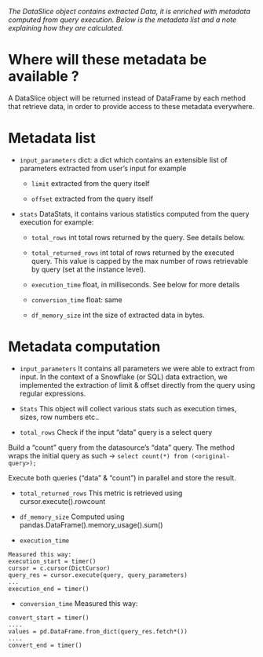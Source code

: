 
*The DataSlice object contains extracted Data, it is enriched with metadata computed from query execution. Below is the metadata list and a note explaining how they are calculated.*


# Where will these metadata be available ? 
A DataSlice object will be returned  instead of DataFrame by each method that retrieve data, in order to provide access to these metadata everywhere. 

# Metadata list
* `input_parameters` dict: a dict which contains an extensible list of parameters extracted from user’s input for example

    * `limit` extracted from the query itself

    * `offset` extracted from the query itself

* `stats` DataStats, it contains various statistics computed from the query execution for example:

    * `total_rows` int total rows returned by the query. See details below.
    
    * `total_returned_rows` int total of rows returned by the executed query. This value is capped by the max number of rows retrievable by query (set at the instance level).

    * `execution_time` float, in milliseconds. See below for more details

    * `conversion_time` float: same

    * `df_memory_size` int the size of extracted data in bytes.

# Metadata computation
* `input_parameters`
It contains all parameters we were able to extract from input. In the context of a Snowflake (or SQL) data extraction, we implemented the extraction of limit & offset directly from the query using regular expressions.

* `Stats`
This object will collect various stats such as execution times, sizes, row numbers etc..

* `total_rows`
Check if the input “data” query is a select query

Build a “count” query from the datasource’s “data” query. The method wraps the initial query as such → `select count(*) from (<original-query>);`

Execute both queries (“data” & “count”) in parallel and store the result.

* `total_returned_rows`
This metric is retrieved using cursor.execute().rowcount 

* `df_memory_size`
Computed using pandas.DataFrame().memory_usage().sum() 

* `execution_time`
```
Measured this way:
execution_start = timer()
cursor = c.cursor(DictCursor)
query_res = cursor.execute(query, query_parameters)
...
execution_end = timer()
```
* `conversion_time`
Measured this way:
```
convert_start = timer()
....
values = pd.DataFrame.from_dict(query_res.fetch*())
....
convert_end = timer()
```

